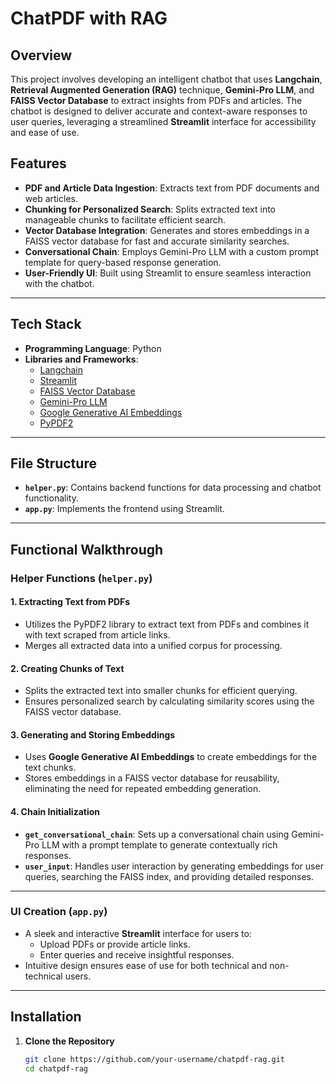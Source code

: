 # ChatPDF with RAG

## Overview
This project involves developing an intelligent chatbot that uses **Langchain**, **Retrieval Augmented Generation (RAG)** technique, **Gemini-Pro LLM**, and **FAISS Vector Database** to extract insights from PDFs and articles. The chatbot is designed to deliver accurate and context-aware responses to user queries, leveraging a streamlined **Streamlit** interface for accessibility and ease of use.

## Features
- **PDF and Article Data Ingestion**: Extracts text from PDF documents and web articles.
- **Chunking for Personalized Search**: Splits extracted text into manageable chunks to facilitate efficient search.
- **Vector Database Integration**: Generates and stores embeddings in a FAISS vector database for fast and accurate similarity searches.
- **Conversational Chain**: Employs Gemini-Pro LLM with a custom prompt template for query-based response generation.
- **User-Friendly UI**: Built using Streamlit to ensure seamless interaction with the chatbot.

---

## Tech Stack
- **Programming Language**: Python
- **Libraries and Frameworks**:
  - [Langchain](https://docs.langchain.com/)
  - [Streamlit](https://streamlit.io/)
  - [FAISS Vector Database](https://github.com/facebookresearch/faiss)
  - [Gemini-Pro LLM](https://gemini-pro.docs/)
  - [Google Generative AI Embeddings](https://cloud.google.com/genai)
  - [PyPDF2](https://pypi.org/project/PyPDF2/)

---

## File Structure
- **`helper.py`**: Contains backend functions for data processing and chatbot functionality.
- **`app.py`**: Implements the frontend using Streamlit.

---

## Functional Walkthrough

### Helper Functions (`helper.py`)

#### **1. Extracting Text from PDFs**
- Utilizes the PyPDF2 library to extract text from PDFs and combines it with text scraped from article links.
- Merges all extracted data into a unified corpus for processing.

#### **2. Creating Chunks of Text**
- Splits the extracted text into smaller chunks for efficient querying.
- Ensures personalized search by calculating similarity scores using the FAISS vector database.

#### **3. Generating and Storing Embeddings**
- Uses **Google Generative AI Embeddings** to create embeddings for the text chunks.
- Stores embeddings in a FAISS vector database for reusability, eliminating the need for repeated embedding generation.

#### **4. Chain Initialization**
- **`get_conversational_chain`**: Sets up a conversational chain using Gemini-Pro LLM with a prompt template to generate contextually rich responses.
- **`user_input`**: Handles user interaction by generating embeddings for user queries, searching the FAISS index, and providing detailed responses.

---

### UI Creation (`app.py`)
- A sleek and interactive **Streamlit** interface for users to:
  - Upload PDFs or provide article links.
  - Enter queries and receive insightful responses.
- Intuitive design ensures ease of use for both technical and non-technical users.

---

## Installation

1. **Clone the Repository**
   ```bash
   git clone https://github.com/your-username/chatpdf-rag.git
   cd chatpdf-rag
